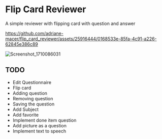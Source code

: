 # Flip Card Reviewer

A simple reviewer with flipping card with question and answer

https://github.com/adriane-macer/flip_card_reviewer/assets/25916444/0168533e-85fa-4c91-a226-62845e386c89

![Screenshot_1710086031](https://github.com/adriane-macer/flip_card_reviewer/assets/25916444/4f77146d-1dab-4542-9223-2cdfc348f3eb)


## TODO
- Edit Questionnaire
- Flip card
- Adding question
- Removing question
- Saving the question
- Add Subject
- Add favorite
- Implement done item question
- Add picture as a question
- Implement text to speech
